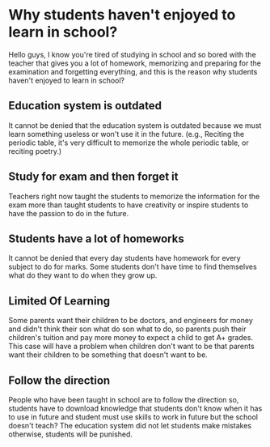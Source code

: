 # Why students haven't enjoyed to learn in school?

Hello guys, I know you're tired of studying in school and so bored with the teacher that gives 
    you a lot of homework, memorizing and preparing for the examination and forgetting everything, 
    and this is the reason why students haven't enjoyed to learn in school? 

## Education system is outdated

It cannot be denied that the education system is outdated because we must learn something useless 
    or won't use it in the future. (e.g., Reciting the periodic table, it's very difficult to memorize 
    the whole periodic table, or reciting poetry.) 

## Study for exam and then forget it

Teachers right now taught the students to memorize the information for the exam more than taught 
    students to have creativity or inspire students to have the passion to do in the future. 

## Students have a lot of homeworks

It cannot be denied that every day students have homework for every subject to do for marks. Some 
    students don't have time to find themselves what do they want to do when they grow up.

## Limited Of Learning

Some parents want their children to be doctors, and engineers for money and didn't think their son 
    what do son what to do, so parents push their children's tuition and pay more money to expect a 
    child to get A+ grades. This case will have a problem when children don't want to be that parents 
    want their children to be something that doesn't want to be. 

## Follow the direction

People who have been taught in school are to follow the direction so, students have to download 
    knowledge that students don't know when it has to use in future and student must use skills to 
    work in future but the school doesn't teach? The education system did not let students make 
    mistakes otherwise, students will be punished. 
    